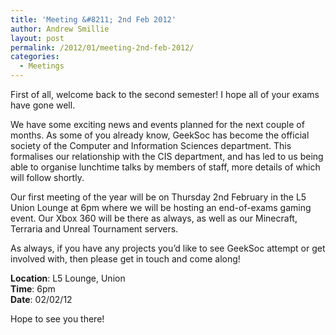 ```yaml
---
title: 'Meeting &#8211; 2nd Feb 2012'
author: Andrew Smillie
layout: post
permalink: /2012/01/meeting-2nd-feb-2012/
categories:
  - Meetings
---
```

First of all, welcome back to the second semester! I hope all of your exams have gone well.

We have some exciting news and events planned for the next couple of months. As some of you already know, GeekSoc has become the official society of the Computer and Information Sciences department. This formalises our relationship with the CIS department, and has led to us being able to organise lunchtime talks by members of staff, more details of which will follow shortly.

Our first meeting of the year will be on Thursday 2nd February in the L5 Union Lounge at 6pm where we will be hosting an end-of-exams gaming event. Our Xbox 360 will be there as always, as well as our Minecraft, Terraria and Unreal Tournament servers.

As always, if you have any projects you&#8217;d like to see GeekSoc attempt or get involved with, then please get in touch and come along!

**Location**: L5 Lounge, Union  
**Time**: 6pm  
**Date**: 02/02/12

Hope to see you there!
